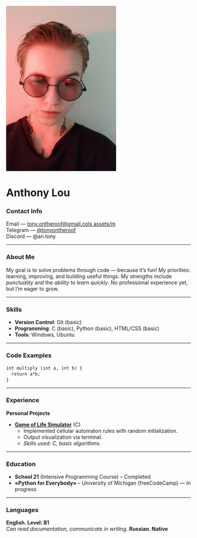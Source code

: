 ![Anthony](assets/img/self.jpg)

# **Anthony Lou**  

### **Contact Info**  
Email — [tony.ontheroof@gmail.cols assets/m](mailto:tony.ontheroof@gmail.com)  
Telegram — [@tonyontheroof](https://t.me/tonyontheroof)  
Discord — @an.tony  

---  

### **About Me**  
My goal is to solve problems through code — because it’s fun! My priorities: learning, improving, and building useful things. My strengths include *punctuality* and the *ability to learn quickly*. No professional experience yet, but I’m eager to grow.  

---  

### **Skills**  
- **Version Control**: Git (basic)  
- **Programming**: C (basic), Python (basic), HTML/CSS (basic)  
- **Tools**: Windows, Ubuntu  

---  

### **Code Examples**   

```
int multiply (int a, int b) {
  return a*b;
}
```

---  

### **Experience**  
**Personal Projects**  
- **[Game of Life Simulator](https://github.com/TonyRoof/school21/blob/main/the_game_of_life)** (C)  
  - Implemented cellular automaton rules with random initialization.  
  - Output visualization via terminal.  
  - *Skills used: C, basic algorithms.* 

---  

### **Education**  
- **School 21** (Intensive Programming Course) – Completed  
- **«Python for Everybody»** – University of Michigan (freeCodeCamp) — In progress

---  

### **Languages**  
**English. Level: B1**  
*Can read documentation, communicate in writing.*
**Russian. Native**